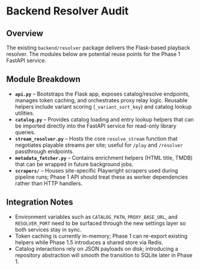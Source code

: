 # Backend Resolver Audit

## Overview
The existing `backend/resolver` package delivers the Flask-based playback resolver. The modules below are potential reuse points for the Phase 1 FastAPI service.

## Module Breakdown
- **`api.py`** – Bootstraps the Flask app, exposes catalog/resolve endpoints, manages token caching, and orchestrates proxy relay logic. Reusable helpers include variant scoring (`_variant_sort_key`) and catalog lookup utilities.
- **`catalog.py`** – Provides catalog loading and entry lookup helpers that can be imported directly into the FastAPI service for read-only library queries.
- **`stream_resolver.py`** – Hosts the core `resolve_stream` function that negotiates playable streams per site; useful for `/play` and `/resolver` passthrough endpoints.
- **`metadata_fetcher.py`** – Contains enrichment helpers (HTML title, TMDB) that can be wrapped in future background jobs.
- **`scrapers/`** – Houses site-specific Playwright scrapers used during pipeline runs; Phase 1 API should treat these as worker dependencies rather than HTTP handlers.

## Integration Notes
- Environment variables such as `CATALOG_PATH`, `PROXY_BASE_URL`, and `RESOLVER_PORT` need to be surfaced through the new settings layer so both services stay in sync.
- Token caching is currently in-memory; Phase 1 can re-export existing helpers while Phase 1.5 introduces a shared store via Redis.
- Catalog interactions rely on JSON payloads on disk; introducing a repository abstraction will smooth the transition to SQLite later in Phase 1.
